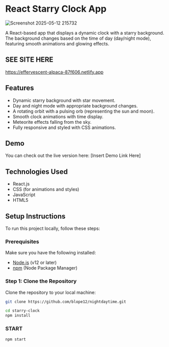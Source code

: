 # React Starry Clock App

![Screenshot 2025-05-12 215732](https://github.com/user-attachments/assets/d45f39fd-f37b-4491-acc7-ce8b9030d502)


A React-based app that displays a dynamic clock with a starry background. The background changes based on the time of day (day/night mode), featuring smooth animations and glowing effects.

## SEE SITE HERE
https://effervescent-alpaca-87f606.netlify.app

## Features

- Dynamic starry background with star movement.
- Day and night mode with appropriate background changes.
- A rotating orbit with a pulsing orb (representing the sun and moon).
- Smooth clock animations with time display.
- Meteorite effects falling from the sky.
- Fully responsive and styled with CSS animations.

## Demo

You can check out the live version here: [Insert Demo Link Here]

## Technologies Used

- React.js
- CSS (for animations and styles)
- JavaScript
- HTML5

## Setup Instructions

To run this project locally, follow these steps:

### Prerequisites

Make sure you have the following installed:

- [Node.js](https://nodejs.org/) (v12 or later)
- [npm](https://www.npmjs.com/) (Node Package Manager)

### Step 1: Clone the Repository

Clone the repository to your local machine:

```bash
git clone https://github.com/blope12/nightdaytime.git
```
```bash
cd starry-clock
npm install
```
### START

```bash
npm start
```
